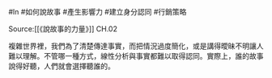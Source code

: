#ln #如何說故事 #產生影響力 #建立身分認同 #行銷策略 

Source:[[《說故事的力量》]] CH.02

複雜世界裡，我們為了清楚傳達事實，而把情況過度簡化，或是講得曖昧不明讓人難以理解。不管哪一種方式，線性分析與事實都難以取得認同。實際上，誰的故事說得好聽，人們就會選擇聽誰的。